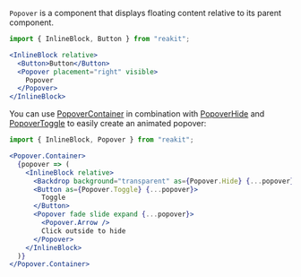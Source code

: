 `Popover` is a component that displays floating content relative to its parent component.

```jsx
import { InlineBlock, Button } from "reakit";

<InlineBlock relative>
  <Button>Button</Button>
  <Popover placement="right" visible>
    Popover
  </Popover>
</InlineBlock>
```

You can use [PopoverContainer](/components/popover/popovercontainer) in combination with [PopoverHide](/components/popover/popoverhide) and [PopoverToggle](/components/popover/popovertoggle) to easily create an animated popover:

```jsx
import { InlineBlock, Popover } from "reakit";

<Popover.Container>
  {popover => (
    <InlineBlock relative>
      <Backdrop background="transparent" as={Popover.Hide} {...popover} />
      <Button as={Popover.Toggle} {...popover}>
        Toggle
      </Button>
      <Popover fade slide expand {...popover}>
        <Popover.Arrow />
        Click outside to hide
      </Popover>
    </InlineBlock>
  )}
</Popover.Container>
```
